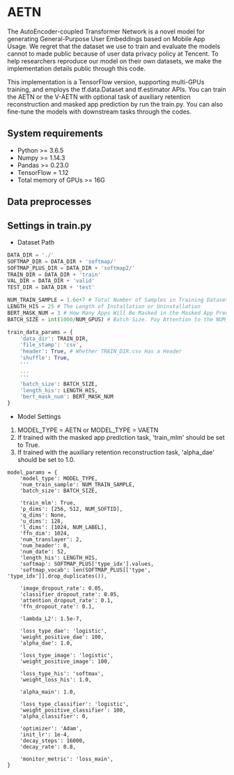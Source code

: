 # AETN
The AutoEncoder-coupled Transformer Network is a novel model for generating General-Purpose User Embeddings based on Mobile App Usage.
We regret that the dataset we use to train and evaluate the models cannot to made public because of user data privacy policy at Tencent.
To help researchers reproduce our model on their own datasets, we make the implementation details public through this code.

This implementation is a TensorFlow version, supporting multi-GPUs training, and employs the tf.data.Dataset and tf.estimator APIs. You can train the AETN or the V-AETN with optional task of auxiliary retention reconstruction and masked app prediction by run the train.py. You can also fine-tune the models with downstream tasks through the codes.

## System requirements
* Python >= 3.6.5
* Numpy >= 1.14.3
* Pandas >= 0.23.0
* TensorFlow = 1.12
* Total memory of GPUs >= 16G

## Data preprocesses

## Settings in train.py
* Dataset Path
```Python
DATA_DIR = './'
SOFTMAP_DIR = DATA_DIR + 'softmap/'
SOFTMAP_PLUS_DIR = DATA_DIR + 'softmap2/'
TRAIN_DIR = DATA_DIR + 'train'
VAL_DIR = DATA_DIR + 'valid'
TEST_DIR = DATA_DIR + 'test'

NUM_TRAIN_SAMPLE = 1.6e+7 # Total Number of Samples in Training Dataset
LENGTH_HIS = 25 # The Length of Installation or Uninstallation
BERT_MASK_NUM = 3 # How Many Apps Will Be Masked in the Masked App Prediction
BATCH_SIZE = int(1000/NUM_GPUS) # Batch Size. Pay Attention to the NUM_GPU!!!

train_data_params = {
    'data_dir': TRAIN_DIR,
    'file_stamp': 'csv',
    'header': True, # Whether TRAIN_DIR.csv Has a Header
    'shuffle': True,
    '''
    ...
    '''
    'batch_size': BATCH_SIZE,
    'length_his': LENGTH_HIS,
    'bert_mask_num': BERT_MASK_NUM
}
```
* Model Settings
1. MODEL_TYPE = AETN or MODEL_TYPE = VAETN
2. If trained with the masked app prediction task, 'train_mlm' should be set to True.
3. If trained with the auxiliary retention reconstruction task, 'alpha_dae' should be set to 1.0.
```
model_params = {
    'model_type': MODEL_TYPE,
    'num_train_sample': NUM_TRAIN_SAMPLE,
    'batch_size': BATCH_SIZE,

    'train_mlm': True,
    'p_dims': [256, 512, NUM_SOFTID],
    'q_dims': None,
    'u_dims': 128,
    'l_dims': [1024, NUM_LABEL],
    'ffn_dim': 1024,
    'num_translayer': 2,
    'num_header': 8,
    'num_date': 52,
    'length_his': LENGTH_HIS,
    'softmap': SOFTMAP_PLUS['type_idx'].values,
    'softmap_vocab': len(SOFTMAP_PLUS[['type', 'type_idx']].drop_duplicates()),

    'image_dropout_rate': 0.05,
    'classifier_dropout_rate': 0.05,
    'attention_dropout_rate': 0.1,
    'ffn_dropout_rate': 0.1,

    'lambda_L2': 1.5e-7,

    'loss_type_dae': 'logistic',
    'weight_positive_dae': 100,
    'alpha_dae': 1.0,

    'loss_type_image': 'logistic',
    'weight_positive_image': 100,

    'loss_type_his': 'softmax',
    'weight_loss_his': 1.0,

    'alpha_main': 1.0,

    'loss_type_classifier': 'logistic',
    'weight_positive_classifier': 100,
    'alpha_classifier': 0,

    'optimizer': 'Adam',
    'init_lr': 1e-4,
    'decay_steps': 16000,
    'decay_rate': 0.8,

    'monitor_metric': 'loss_main',
}
```
